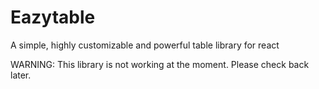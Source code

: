 # Eazytable
A simple, highly customizable and powerful table library for react

WARNING: This library is not working at the moment. Please check back later.
